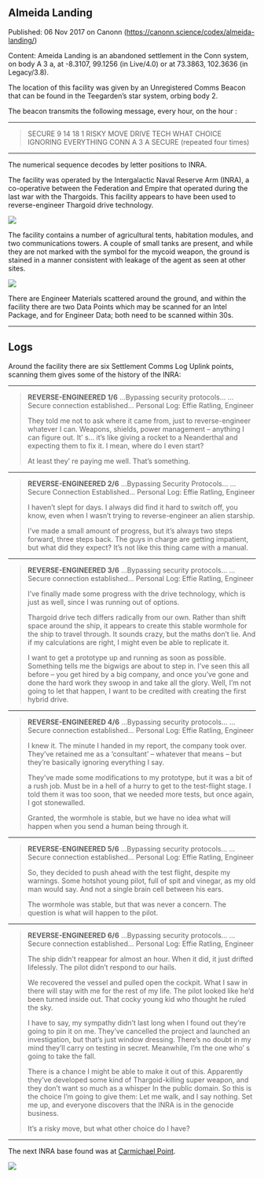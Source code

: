 ## Almeida Landing

Published: 06 Nov 2017 on Canonn (https://canonn.science/codex/almeida-landing/)

Content: Ameida Landing is an abandoned settlement in the Conn system, on body A 3 a, at -8.3107, 99.1256 (in Live/4.0) or at 73.3863, 102.3636 (in Legacy/3.8).

The location of this facility was given by an Unregistered Comms Beacon that can be found in the Teegarden’s star system, orbing body 2. 

The beacon transmits the following message, every hour, on the hour :

* * *

> 
> SECURE 9 14 18 1 RISKY MOVE DRIVE TECH WHAT CHOICE IGNORING EVERYTHING CONN A 3 A SECURE
> (repeated four times)

* * *

The numerical sequence decodes by letter positions to INRA.

The facility was operated by the Intergalactic Naval Reserve Arm (INRA), a co-operative between the Federation and Empire that operated during the last war with the Thargoids. This facility appears to have been used to reverse-engineer Thargoid drive technology.

[![](https://canonn.science/wp-content/uploads/2017/11/Screenshot_2647-1024x576.jpg)](https://canonn.science/wp-content/uploads/2017/11/Screenshot_2647.jpg)

The facility contains a number of agricultural tents, habitation modules, and two communications towers. A couple of small tanks are present, and while they are not marked with the symbol for the mycoid weapon, the ground is stained in a manner consistent with leakage of the agent as seen at other sites.

[![](https://canonn.science/wp-content/uploads/2017/11/Conn-1024x576.jpg)](https://canonn.science/wp-content/uploads/2017/11/Conn.jpg)

There are Engineer Materials scattered around the ground, and within the facility there are two Data Points which may be scanned for an Intel Package, and for Engineer Data; both need to be scanned within 30s.

* * *

## Logs

Around the facility there are six Settlement Comms Log Uplink points, scanning them gives some of the history of the INRA:

* * *

> 
> **REVERSE-ENGINEERED 1/6**
> …Bypassing security protocols…
> …Secure connection established…
> Personal Log: Effie Ratling, Engineer
> 
> They told me not to ask where it came from, just to reverse-engineer whatever I can. Weapons, shields, power management – anything I can figure out. It’ s… it’s like giving a rocket to a Neanderthal and expecting them to fix it. I mean, where do I even start?
> 
> At least they’ re paying me well. That’s something.

* * *

> 
> **REVERSE-ENGINEERED 2/6**
> …Bypassing Security Protocols…
> …Secure Connection Established…
> Personal Log: Effie Ratling, Engineer
> 
> I haven’t slept for days. I always did find it hard to switch off, you know, even when I wasn’t trying to reverse-engineer an alien starship.
> 
> I’ve made a small amount of progress, but it’s always two steps forward, three steps back. The guys in charge are getting impatient, but what did they expect? It’s not like this thing came with a manual.

* * *

> 
> **REVERSE-ENGINEERED 3/6**
> …Bypassing security protocols…
> …Secure connection established…
> Personal Log: Effie Ratling, Engineer
> 
> I’ve finally made some progress with the drive technology, which is just as well, since I was running out of options.
> 
> Thargoid drive tech differs radically from our own. Rather than shift space around the ship, it appears to create this stable wormhole for the ship to travel through. It sounds crazy, but the maths don’t lie. And if my calculations are right, I might even be able to replicate it.
> 
> I want to get a prototype up and running as soon as possible. Something tells me the bigwigs are about to step in. I’ve seen this all before – you get hired by a big company, and once you’ve gone and done the hard work they swoop in and take all the glory. Well, I’m not going to let that happen, I want to be credited with creating the first hybrid drive.

* * *

> 
> **REVERSE-ENGINEERED 4/6**
> …Bypassing security protocols…
> …Secure connection established…
> Personal Log: Effie Ratling, Engineer
> 
> I knew it. The minute I handed in my report, the company took over. They’ve retained me as a ‘consultant’ – whatever that means – but they’re basically ignoring everything I say.
> 
> They’ve made some modifications to my prototype, but it was a bit of a rush job. Must be in a hell of a hurry to get to the test-flight stage. I told them it was too soon, that we needed more tests, but once again, I got stonewalled.
> 
> Granted, the wormhole is stable, but we have no idea what will happen when you send a human being through it.

* * *

> 
> **REVERSE-ENGINEERED 5/6**
> …Bypassing security protocols…
> …Secure connection established…
> Personal Log: Effie Ratling, Engineer
> 
> So, they decided to push ahead with the test flight, despite my warnings. Some hotshot young pilot, full of spit and vinegar, as my old man would say. And not a single brain cell between his ears.
> 
> The wormhole was stable, but that was never a concern. The question is what will happen to the pilot.

* * *

> 
> **REVERSE-ENGINEERED 6/6**
> …Bypassing security protocols…
> …Secure connection established…
> Personal Log: Effie Ratling, Engineer
> 
> The ship didn’t reappear for almost an hour. When it did, it just drifted lifelessly. The pilot didn’t respond to our hails.
> 
> We recovered the vessel and pulled open the cockpit. What I saw in there will stay with me for the rest of my life. The pilot looked like he’d been turned inside out. That cocky young kid who thought he ruled the sky.
> 
> I have to say, my sympathy didn’t last long when I found out they’re going to pin it on me. They’ve cancelled the project and launched an investigation, but that’s just window dressing. There’s no doubt in my mind they’ll carry on testing in secret. Meanwhile, I’m the one who’ s going to take the fall.
> 
> There is a chance I might be able to make it out of this. Apparently they’ve developed some kind of Thargoid-killing super weapon, and they don’t want so much as a whisper In the public domain. So this is the choice I’m going to give them: Let me walk, and I say nothing. Set me up, and everyone discovers that the INRA is in the genocide business.
> 
> It’s a risky move, but what other choice do I have?

* * *

The next INRA base found was at [Carmichael Point](https://canonn.science/codex/carmichael-point/).

[![](https://canonn.science/wp-content/uploads/2017/11/Screenshot_2648-1024x576.jpg)](https://canonn.science/wp-content/uploads/2017/11/Screenshot_2648.jpg)